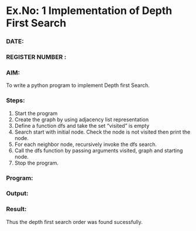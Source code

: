# Ex.No: 1  Implementation of Depth First Search
### DATE:                                                                            
### REGISTER NUMBER : 
### AIM: 
To write a python program to implement Depth first Search. 
### Steps:
1. Start the program
2. Create the graph by using adjacency list representation
3. Define a function dfs and take the set “visited” is empty 
4. Search start with initial node. Check the node is not visited then print the node.
5. For each neighbor node, recursively invoke the dfs search.
6. Call the dfs function by passing arguments visited, graph and starting node.
7. Stop the program.
### Program:











### Output:



### Result:
Thus the depth first search order was found sucessfully.
